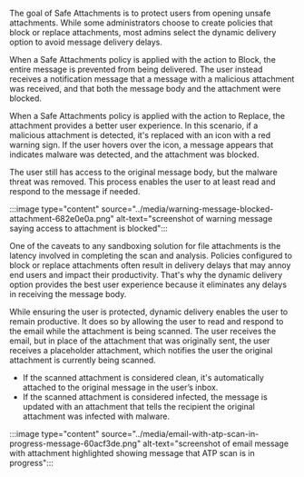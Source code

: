 The goal of Safe Attachments is to protect users from opening unsafe attachments. While some administrators choose to create policies that block or replace attachments, most admins select the dynamic delivery option to avoid message delivery delays.

When a Safe Attachments policy is applied with the action to Block, the entire message is prevented from being delivered. The user instead receives a notification message that a message with a malicious attachment was received, and that both the message body and the attachment were blocked.

When a Safe Attachments policy is applied with the action to Replace, the attachment provides a better user experience. In this scenario, if a malicious attachment is detected, it's replaced with an icon with a red warning sign. If the user hovers over the icon, a message appears that indicates malware was detected, and the attachment was blocked.

The user still has access to the original message body, but the malware threat was removed. This process enables the user to at least read and respond to the message if needed.

:::image type="content" source="../media/warning-message-blocked-attachment-682e0e0a.png" alt-text="screenshot of warning message saying access to attachment is blocked":::


One of the caveats to any sandboxing solution for file attachments is the latency involved in completing the scan and analysis. Policies configured to block or replace attachments often result in delivery delays that may annoy end users and impact their productivity. That's why the dynamic delivery option provides the best user experience because it eliminates any delays in receiving the message body.

While ensuring the user is protected, dynamic delivery enables the user to remain productive. It does so by allowing the user to read and respond to the email while the attachment is being scanned. The user receives the email, but in place of the attachment that was originally sent, the user receives a placeholder attachment, which notifies the user the original attachment is currently being scanned.

 -  If the scanned attachment is considered clean, it's automatically attached to the original message in the user’s inbox.
 -  If the scanned attachment is considered infected, the message is updated with an attachment that tells the recipient the original attachment was infected with malware.

:::image type="content" source="../media/email-with-atp-scan-in-progress-message-60acf3de.png" alt-text="screenshot of email message with attachment highlighted showing message that ATP scan is in progress":::
